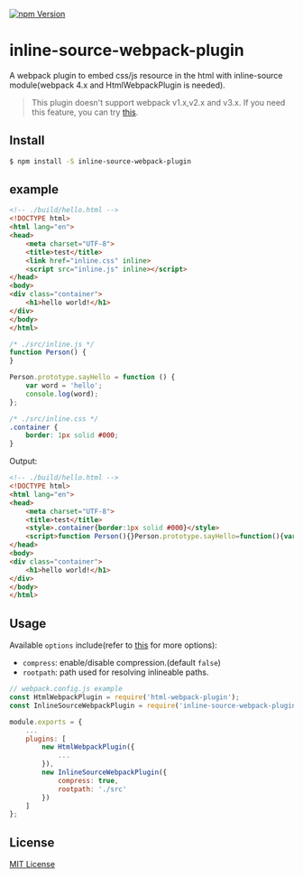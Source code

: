 <a href="https://www.npmjs.com/package/inline-source-webpack-plugin"><img src="https://img.shields.io/npm/v/inline-source-webpack-plugin.svg" alt="npm Version"></a>

# inline-source-webpack-plugin
A webpack plugin to embed css/js resource in the html with inline-source module(webpack 4.x and HtmlWebpackPlugin is needed).
> This plugin doesn't support webpack v1.x,v2.x and v3.x. If you need this feature, you can try [this](https://github.com/KyLeoHC/inline-resource-plugin).

## Install
```bash
$ npm install -S inline-source-webpack-plugin
```

## example
```html
<!-- ./build/hello.html -->
<!DOCTYPE html>
<html lang="en">
<head>
    <meta charset="UTF-8">
    <title>test</title>
    <link href="inline.css" inline>
    <script src="inline.js" inline></script>
</head>
<body>
<div class="container">
    <h1>hello world!</h1>
</div>
</body>
</html>
```

```js
/* ./src/inline.js */
function Person() {
}

Person.prototype.sayHello = function () {
    var word = 'hello';
    console.log(word);
};
```

```css
/* ./src/inline.css */
.container {
    border: 1px solid #000;
}
```

Output:
```html
<!-- ./build/hello.html -->
<!DOCTYPE html>
<html lang="en">
<head>
    <meta charset="UTF-8">
    <title>test</title>
    <style>.container{border:1px solid #000}</style>
    <script>function Person(){}Person.prototype.sayHello=function(){var o="hello";console.log(o)};</script>
</head>
<body>
<div class="container">
    <h1>hello world!</h1>
</div>
</body>
</html>
```

## Usage
Available `options` include(refer to [this](https://github.com/popeindustries/inline-source#usage) for more options):
- `compress`: enable/disable compression.(default `false`)
- `rootpath`: path used for resolving inlineable paths.

```javascript
// webpack.config.js example
const HtmlWebpackPlugin = require('html-webpack-plugin');
const InlineSourceWebpackPlugin = require('inline-source-webpack-plugin');

module.exports = {
    ...
    plugins: [
        new HtmlWebpackPlugin({
            ...
        }),
        new InlineSourceWebpackPlugin({
            compress: true,
            rootpath: './src'
        })
    ]
};
```

## License

[MIT License](https://github.com/KyLeoHC/inline-source-webpack-plugin/blob/master/LICENSE)